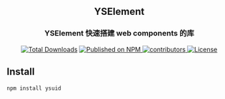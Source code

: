 <div align="center">

## YSElement

### YSElement 快速搭建 web components 的库

</div>

<p align="center">
  <a href="https://www.npmjs.com/package/yselement">
    <img src="https://img.shields.io/npm/dt/yselement.svg" alt="Total Downloads"></a>
  <a href="https://www.npmjs.com/package/yselement">
    <img src="https://img.shields.io/npm/v/yselement.svg" alt="Published on NPM">
  </a>
  <a href="https://github.com/MASON-SEA/yselement">
    <img src="https://img.shields.io/github/contributors/mason-sea/yselement" alt="contributors">
  </a>
  <a href="https://github.com/MASON-SEA/yselement/blob/main/LICENSE">
    <img src="https://img.shields.io/npm/l/yselement.svg" alt="License">
  </a>
</p>

## Install

```bash
npm install ysuid
```
